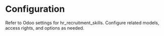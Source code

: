 # Configuration

Refer to Odoo settings for hr_recruitment_skills. Configure related models, access rights, and options as needed.
